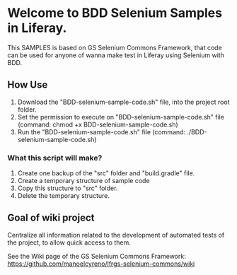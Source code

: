 # Welcome to BDD Selenium Samples in Liferay.

This SAMPLES is based on GS Selenium Commons Framework, that code can be used for anyone of wanna make test in Liferay using Selenium with BDD.

## How Use

1. Download the "BDD-selenium-sample-code.sh" file, into the project root folder.
2. Set the permission to execute on "BDD-selenium-sample-code.sh" file (command: chmod +x BDD-selenium-sample-code.sh)
3. Run the "BDD-selenium-sample-code.sh" file (command: ./BDD-selenium-sample-code.sh)

### What this script will make?

1. Create one backup of the "src" folder and "build.gradle" file.
2. Create a temporary structure of sample code
3. Copy this structure to "src" folder.
4. Delete the temporary structure.

## Goal of wiki project

Centralize all information related to the development of automated tests of the project, to allow quick access to them.

See the Wiki page of the GS Selenium Commons Framework: https://github.com/manoelcyreno/lfrgs-selenium-commons/wiki
